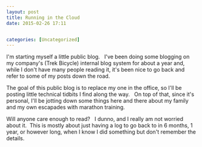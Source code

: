 ```yaml
---
layout: post
title: Running in the Cloud
date: 2015-02-26 17:11


categories: [Uncategorized]
---
```

I'm starting myself a little public blog.   I've been doing some blogging on my company's (Trek Bicycle) internal blog system for about a year and, while I don't have many people reading it, it's been nice to go back and refer to some of my posts down the road.

The goal of this public blog is to replace my one in the office, so I'll be posting little technical tidbits I find along the way.   On top of that, since it's personal, I'll be jotting down some things here and there about my family and my own escapades with marathon training.

Will anyone care enough to read?   I dunno, and I really am not worried about it.  This is mostly about just having a log to go back to in 6 months, 1 year, or however long, when I know I did something but don't remember the details.
